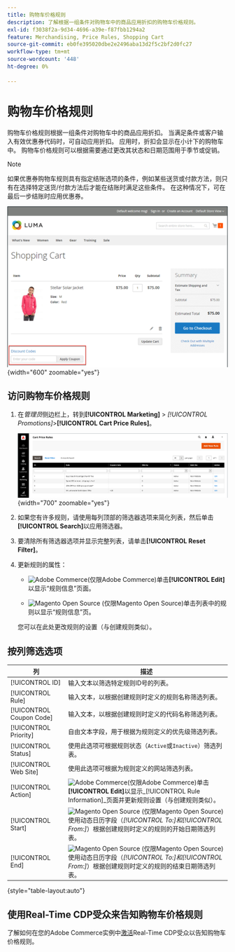 ```yaml
---
title: 购物车价格规则
description: 了解根据一组条件对购物车中的商品应用折扣的购物车价格规则。
exl-id: f3038f2a-9d34-4696-a39e-f87fbb1294a2
feature: Merchandising, Price Rules, Shopping Cart
source-git-commit: eb0fe395020dbe2e2496aba13d2f5c2bf2d0fc27
workflow-type: tm+mt
source-wordcount: '448'
ht-degree: 0%

---
```


# 购物车价格规则

购物车价格规则根据一组条件对购物车中的商品应用折扣。 当满足条件或客户输入有效优惠券代码时，可自动应用折扣。 应用时，折扣会显示在小计下的购物车中。 购物车价格规则可以根据需要通过更改其状态和日期范围用于季节或促销。

>[!NOTE]
>
>如果优惠券购物车规则具有指定结账选项的条件，例如某些送货或付款方法，则只有在选择特定送货/付款方法后才能在结账时满足这些条件。 在这种情况下，可在最后一步结账时应用优惠券。

![店面示例 — 购物车应用优惠券](./assets/storefront-cart-apply-coupon.png){width="600" zoomable="yes"}

## 访问购物车价格规则

1. 在&#x200B;_管理员_&#x200B;侧边栏上，转到&#x200B;**[!UICONTROL Marketing]** > _[!UICONTROL Promotions]_>**[!UICONTROL Cart Price Rules]**。

   ![购物车价格规则](./assets/price-rule-cart.png){width="700" zoomable="yes"}

1. 如果您有许多规则，请使用每列顶部的筛选器选项来简化列表，然后单击&#x200B;**[!UICONTROL Search]**&#x200B;以应用筛选器。

1. 要清除所有筛选器选项并显示完整列表，请单击&#x200B;**[!UICONTROL Reset Filter]**。

1. 更新规则的属性：

   - ![Adobe Commerce](../assets/adobe-logo.svg)(仅限Adobe Commerce)单击&#x200B;**[!UICONTROL Edit]**&#x200B;以显示“规则信息”页面。

   - ![Magento Open Source](../assets/open-source.svg) (仅限Magento Open Source)单击列表中的规则以显示“规则信息”页。

   您可以在此处更改规则的设置（与创建规则类似）。

## 按列筛选选项

| 列 | 描述 |
|--- |--- |
| [!UICONTROL ID] | 输入文本以筛选特定规则ID号的列表。 |
| [!UICONTROL Rule] | 输入文本，以根据创建规则时定义的规则名称筛选列表。 |
| [!UICONTROL Coupon Code] | 输入文本，以根据创建规则时定义的代码名称筛选列表。 |
| [!UICONTROL Priority] | 自由文本字段，用于根据为规则定义的优先级筛选列表。 |
| [!UICONTROL Status] | 使用此选项可根据规则状态（`Active`或`Inactive`）筛选列表。 |
| [!UICONTROL Web Site] | 使用此选项可根据为规则定义的网站筛选列表。 |
| [!UICONTROL Action] | ![Adobe Commerce](../assets/adobe-logo.svg)(仅限Adobe Commerce)单击&#x200B;**[!UICONTROL Edit]**&#x200B;以显示&#x200B;_[!UICONTROL Rule Information]_页面并更新规则设置（与创建规则类似）。 |
| [!UICONTROL Start] | ![Magento Open Source](../assets/open-source.svg) (仅限Magento Open Source)使用动态日历字段（_[!UICONTROL To:]_和_[!UICONTROL From:]_）根据创建规则时定义的规则的开始日期筛选列表。 |
| [!UICONTROL End] | ![Magento Open Source](../assets/open-source.svg) (仅限Magento Open Source)使用动态日历字段（_[!UICONTROL To:]_和_[!UICONTROL From:]_）根据创建规则时定义的规则的结束日期筛选列表。 |

{style="table-layout:auto"}

## 使用Real-Time CDP受众来告知购物车价格规则

了解如何在您的Adobe Commerce实例中[激活](../customers/audience-activation.md)Real-Time CDP受众以告知购物车价格规则。
